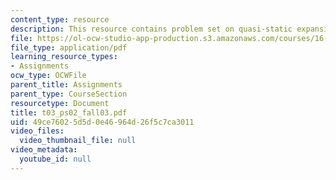 ```yaml
---
content_type: resource
description: This resource contains problem set on quasi-static expansion processes.
file: https://ol-ocw-studio-app-production.s3.amazonaws.com/courses/16-01-unified-engineering-i-ii-iii-iv-fall-2005-spring-2006/49ce76025d5d0e46964d26f5c7ca3011_t03_ps02_fall03.pdf
file_type: application/pdf
learning_resource_types:
- Assignments
ocw_type: OCWFile
parent_title: Assignments
parent_type: CourseSection
resourcetype: Document
title: t03_ps02_fall03.pdf
uid: 49ce7602-5d5d-0e46-964d-26f5c7ca3011
video_files:
  video_thumbnail_file: null
video_metadata:
  youtube_id: null
---
```

